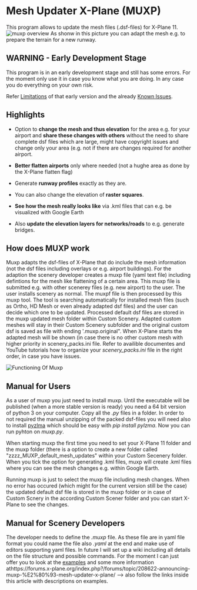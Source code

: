 # Mesh Updater X-Plane (MUXP)
This program allows to update the mesh files (.dsf-files) for X-Plane 11.
![muxp overview](https://github.com/nofaceinbook/muxp/blob/master/doc/images/MuxpBeforeAfterYYR.JPG)
As shonw in this picture you can adapt the mesh e.g. to prepare the terrain for a new runway.

## WARNING - Early Development Stage
This program is in an early development stage and still has some errors. For the moment only use it in case you know what you are doing. In any case you do everything on your own risk.

Refer [Limitations](https://github.com/nofaceinbook/muxp/blob/master/LIMITATIONS.md)  of that early version and the already [Known Issues](https://github.com/nofaceinbook/muxp/issues).

## Highlights

* Option to **change the mesh and thus elevation** for the area e.g. for your airport and **share these changes with others** without the need to share complete dsf files which are large, might have copyright issues and change only your area (e.g. not if there are changes required for another airport.

* **Better flatten airports** only where needed (not a hughe area as done by the X-Plane flatten flag)

* Generate **runway profiles** exactly as they are.

* You can also change the elevation of **raster squares**.

* **See how the mesh really looks like** via .kml files that can e.g. be visualized with Google Earth

* Also **update the elevation layers for networks/roads** to e.g. generate bridges.

## How does MUXP work

Muxp adapts the dsf-files of X-Plane that do include the mesh information (not the dsf files including overlays or e.g. airport buildings). For the adaption the scenery developer creates a muxp file (yaml text file) including defintions for the mesh like flattening of a certain area. This muxp file is submitted e.g. with other scenerey files (e.g. new airport) to the user. The user installs scenery as normal. The muxpf file is then processed by this muxp tool. The tool is searching automatically for installed mesh files (such as Ortho, HD Mesh or even already adapted dsf files) and the user can decide which one to be updated. Processed default dsf files are stored in the muxp updated mesh folder within Custom Scenery. Adapted custom meshes will stay in their Custom Scenery subfolder and the original custom dsf is saved as file with ending '.muxp.original". When X-Plane starts the adapted mesh will be shown (in case there is no other custom mesh with higher priority in scenery_packs.ini file. Refer to availible documentes and YouTube tutorials how to organize your *scenery_packs.ini* file in the right order, in case you have issues.

![Functioning Of Muxp](https://github.com/nofaceinbook/muxp/blob/master/doc/images/muxpFunciton.JPG)



## Manual for Users

As a user of muxp you just need to install muxp. Until the executable will be published (when a more stable version is ready) you need a 64 bit version of python 3 on your computer. Copy all the *.py* files in a folder. In order to not required the manual unzipping of the packed dsf-files you will need also to install [pyzlma](https://github.com/fancycode/pylzma) which should be easy with *pip install pylzma*. Now you can run pyhton on *muxp.py*. 

When starting muxp the first time you need to set your X-Plane 11 folder and the muxp folder (there is a option to create a new folder called "zzzz_MUXP_default_mesh_updates" within your Custom Secenery folder. When you tick the option for generating .kml files, muxp will create .kml files where you can see the mesh changes e.g. within Google Earth.

Running muxp is just to select the muxp file including mesh changes. When no error has occured (which might for the current version still be the case) the updated default dsf file is stored in the muxp folder or in case of Custom Scnery in the according Custom Scener folder and you can start X-Plane to see the changes.


## Manual for Scenery Developers

The developer needs to define the *.muxp* file. As these file are in yaml file format you could name the file also *.yaml* at the end and make use of editors supporting yaml files. In future I will set up a wiki including all details on the file structure and possible commands. For the moment I can just offer you to look at the [examples](https://github.com/nofaceinbook/muxp/tree/master/muxpfiles) and some more information athttps://forums.x-plane.org/index.php?/forums/topic/208622-announcing-muxp-%E2%80%93-mesh-updater-x-plane/ --> also follow the links inside this article with descriptions on examples.


